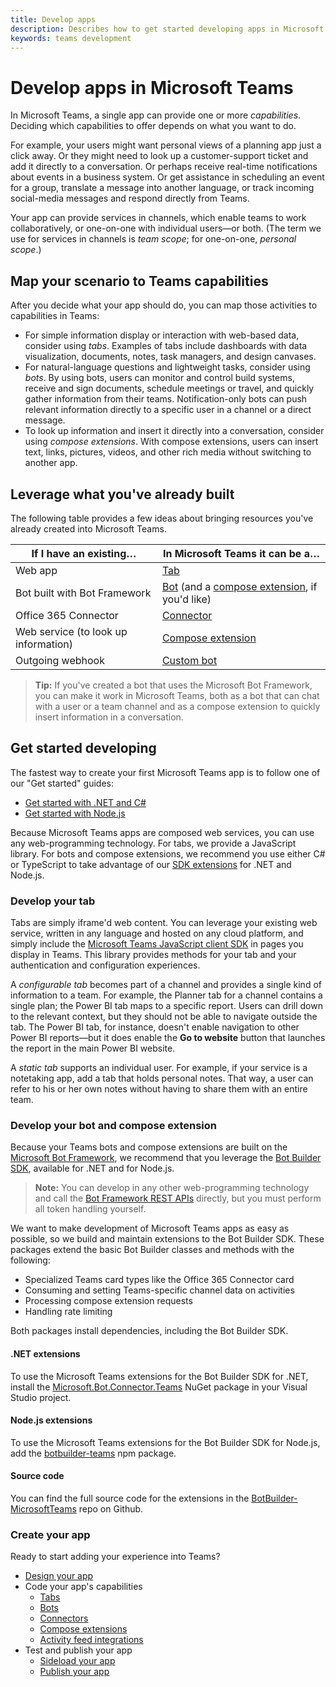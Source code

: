 ```yaml
---
title: Develop apps
description: Describes how to get started developing apps in Microsoft Teams
keywords: teams development
---
```


# Develop apps in Microsoft Teams

In Microsoft Teams, a single app can provide one or more *capabilities*. Deciding which capabilities to offer depends on what you want to do.

For example, your users might want personal views of a planning app just a click away. Or they might need to look up a customer-support ticket and add it directly to a conversation. Or perhaps receive real-time notifications about events in a business system. Or get assistance in scheduling an event for a group, translate a message into another language, or track incoming social-media messages and respond directly from Teams.

Your app can provide services in channels, which enable teams to work collaboratively, or one-on-one with individual users&mdash;or both. (The term we use for services in channels is *team scope*; for one-on-one, *personal scope*.)

## Map your scenario to Teams capabilities

After you decide what your app should do, you can map those activities to capabilities in Teams:

*	For simple information display or interaction with web-based data, consider using *tabs*. Examples of tabs include dashboards with data visualization, documents, notes, task managers, and design canvases.
*	For natural-language questions and lightweight tasks, consider using *bots*. By using bots, users can monitor and control build systems, receive and sign documents, schedule meetings or travel, and quickly gather information from their teams. Notification-only bots can push relevant information directly to a specific user in a channel or a direct message.
*	To look up information and insert it directly into a conversation, consider using *compose extensions*. With compose extensions, users can insert text, links, pictures, videos, and other rich media without switching to another app.

## Leverage what you've already built

The following table provides a few ideas about bringing resources you've already created into Microsoft Teams.

| If I have an existing&hellip; | In Microsoft Teams it can be a&hellip; |
| --- | --- |
| Web app | [Tab](~concepts/tabs/tabs-overview) |
| Bot built with Bot Framework | [Bot](~/concepts/bots/bots-overview) (and a [compose extension](~/concepts/compose-extensions), if you'd like)
| Office 365 Connector | [Connector](~/concepts/connectors) |
| Web service (to look up information) | [Compose extension](~/concepts/compose-extensions) |
| Outgoing webhook | [Custom bot](~/concepts/custom-bot) |

>**Tip:** If you've created a bot that uses the Microsoft Bot Framework, you can make it work in Microsoft Teams, both as a bot that can chat with a user or a team channel and as a compose extension to quickly insert information in a conversation.

## Get started developing

The fastest way to create your first Microsoft Teams app is to follow one of our "Get started" guides:

*	[Get started with .NET and C#](~/get-started/get-started-dotnet)
*	[Get started with Node.js](~/get-started/get-started-nodejs)

Because Microsoft Teams apps are composed web services, you can use any web-programming technology. For tabs, we provide a JavaScript library. For bots and compose extensions, we recommend you use either C# or TypeScript to take advantage of our [SDK extensions](#microsoft-teams-extensions-for-the-bot-builder-sdk) for .NET and Node.js.

### Develop your tab

Tabs are simply iframe'd web content. You can leverage your existing web service, written in any language and hosted on any cloud platform, and simply include the [Microsoft Teams JavaScript client SDK](~/reference/library/client-sdk-javascript) in pages you display in Teams. This library provides methods for your tab and your authentication and configuration experiences.

A *configurable tab* becomes part of a channel and provides a single kind of information to a team. For example, the Planner tab for a channel contains a single plan; the Power BI tab maps to a specific report. Users can drill down to the relevant context, but they should not be able to navigate outside the tab. The Power BI tab, for instance, doesn't enable navigation to other Power BI reports&mdash;but it does enable the **Go to website** button that launches the report in the main Power BI website.

A *static tab* supports an individual user. For example, if your service is a notetaking app, add a tab that holds personal notes. That way, a user can refer to his or her own notes without having to share them with an entire team.

### Develop your bot and compose extension

Because your Teams bots and compose extensions are built on the [Microsoft Bot Framework](https://dev.botframework.com/), we recommend that you leverage the [Bot Builder SDK](https://docs.microsoft.com/en-us/bot-framework/resources-tools-downloads), available for .NET and for Node.js.

>**Note:** You can develop in any other web-programming technology and call the [Bot Framework REST APIs](https://docs.microsoft.com/en-us/bot-framework/rest-api/bot-framework-rest-overview) directly, but you must perform all token handling yourself.

We want to make development of Microsoft Teams apps as easy as possible, so we build and maintain extensions to the Bot Builder SDK. These packages extend the basic Bot Builder classes and methods with the following:

* Specialized Teams card types like the Office 365 Connector card
* Consuming and setting Teams-specific channel data on activities
* Processing compose extension requests
* Handling rate limiting

Both packages install dependencies, including the Bot Builder SDK.

#### .NET extensions

To use the Microsoft Teams extensions for the Bot Builder SDK for .NET, install the [Microsoft.Bot.Connector.Teams](https://www.nuget.org/packages/Microsoft.Bot.Connector.Teams) NuGet package in your Visual Studio project.

#### Node.js extensions

To use the Microsoft Teams extensions for the Bot Builder SDK for Node.js, add the [botbuilder-teams](https://www.npmjs.com/package/botbuilder-teams) npm package.

#### Source code

You can find the full source code for the extensions in the [BotBuilder-MicrosoftTeams](https://github.com/OfficeDev/BotBuilder-MicrosoftTeams) repo on Github.

### Create your app

Ready to start adding your experience into Teams?

* [Design your app](~/reference/design/framework/basics)
* Code your app's capabilities
  * [Tabs](~/concepts/tabs/tabs-overview)
  * [Bots](~/concepts/bots/bots-overview)
  * [Connectors](~/concepts/connectors)
  * [Compose extensions](~/concepts/compose-extensions)
  * [Activity feed integrations](~/concepts/activity-feed)
* Test and publish your app
  * [Sideload your app](~/concepts/apps-sideload)
  * [Publish your app](~/publishing/apps-publish)

